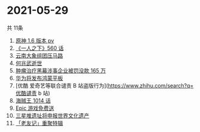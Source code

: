 # 2021-05-29
  共 11条

  <!-- BEGIN -->
  <!-- 最后更新时间:Sat May 29 2021 08:18:43 GMT+0000 (Coordinated Universal Time) -->
  1. [原神 1.6 版本 pv](https://www.zhihu.com/search?q=原神)
1. [《一人之下》560 话](https://www.zhihu.com/search?q=一人之下)
1. [云南大象组团压马路](https://www.zhihu.com/search?q=云南大象)
1. [何兆武逝世](https://www.zhihu.com/search?q=何兆武)
1. [肿瘤治疗黑幕涉事企业被罚没款 165 万](https://www.zhihu.com/search?q=肿瘤治疗黑幕)
1. [华为将发布鸿蒙平板](https://www.zhihu.com/search?q=鸿蒙平板)
1. [优酷 爱奇艺等联合谴责 B 站盗版行为](https://www.zhihu.com/search?q=优酷谴责 b 站)
1. [海贼王 1014 话](https://www.zhihu.com/search?q=海贼王)
1. [Epic 游戏免费送](https://www.zhihu.com/search?q=Epic)
1. [三星堆遗址将申报世界文化遗产](https://www.zhihu.com/search?q=三星堆)
1. [「老友记」重聚特辑](https://www.zhihu.com/search?q=老友记重聚)
  <!-- END -->
  